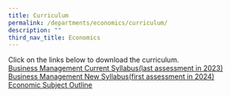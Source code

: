 ```yaml
---
title: Curriculum
permalink: /departments/economics/curriculum/
description: ""
third_nav_title: Economics
---
```

Click on the links below to download the curriculum.   
<a href="/files/Our%20Departments/Business-Management-Syllabus-Outline.pdf" target="_blank">Business Management Current Syllabus(last assessment in 2023)</a>   
<a href="https://www.ibo.org/programmes/diploma-programme/curriculum/individuals-and-societies/business-and-management/" target="_blank">Business Management New Syllabus(first assessment in 2024)</a>   
[Economic Subject Outline](http://www.ibo.org/programmes/diploma-programme/curriculum/individuals-and-societies/economics/)